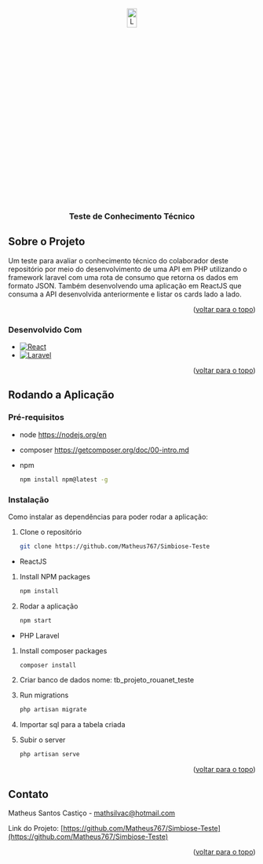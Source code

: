 <a name="readme-top"></a>

<!-- PROJECT SHIELDS -->
<!--
*** I'm using markdown "reference style" links for readability.
*** Reference links are enclosed in brackets [ ] instead of parentheses ( ).
*** See the bottom of this document for the declaration of the reference variables
*** for contributors-url, forks-url, etc. This is an optional, concise syntax you may use.
*** https://www.markdownguide.org/basic-syntax/#reference-style-links
-->
<!-- PROJECT LOGO -->
<br />
<div align="center">
  <a href="https://github.com/othneildrew/Best-README-Template">
    <img src="https://simbiose.social/static/media/logo-simbiose-12-01-png.db575373.png" alt="Logo" width="20%" height="10%">
  </a>

  <h3 align="center">Teste de Conhecimento Técnico</h3>
</div>

<!-- ABOUT THE PROJECT -->
## Sobre o Projeto

Um teste para avaliar o conhecimento técnico do colaborador deste repositório por meio do desenvolvimento de uma API em PHP utilizando o framework laravel com uma rota de consumo que retorna os dados em formato JSON. Também desenvolvendo uma aplicação em ReactJS que consuma a API desenvolvida anteriormente e listar os cards lado a lado.

<p align="right">(<a href="#readme-top">voltar para o topo</a>)</p>



### Desenvolvido Com

* [![React][React.js]][React-url]
* [![Laravel][Laravel.com]][Laravel-url]

<p align="right">(<a href="#readme-top">voltar para o topo</a>)</p>



<!-- GETTING STARTED -->
## Rodando a Aplicação

### Pré-requisitos

* node
https://nodejs.org/en

* composer
https://getcomposer.org/doc/00-intro.md

* npm
  ```sh
  npm install npm@latest -g
  ```

### Instalação

Como instalar as dependências para poder rodar a aplicação:

1. Clone o repositório
   ```sh
   git clone https://github.com/Matheus767/Simbiose-Teste
   ```

* ReactJS

1. Install NPM packages
   ```sh
   npm install
   ```
2. Rodar a aplicação
   ```sh
   npm start
   ```

* PHP Laravel

1. Install composer packages
   ```sh
   composer install
   ```

2. Criar banco de dados
nome: tb_projeto_rouanet_teste

3. Run migrations
   ```sh
   php artisan migrate
   ```

4. Importar sql para a tabela criada

5. Subir o server
   ```sh
   php artisan serve
   ```

<p align="right">(<a href="#readme-top">voltar para o topo</a>)</p>

<!-- CONTACT -->
## Contato

Matheus Santos Castiço - mathsilvac@hotmail.com

Link do Projeto: [https://github.com/Matheus767/Simbiose-Teste](https://github.com/Matheus767/Simbiose-Teste)

<p align="right">(<a href="#readme-top">voltar para o topo</a>)</p>

[React.js]: https://img.shields.io/badge/React-20232A?style=for-the-badge&logo=react&logoColor=61DAFB
[React-url]: https://reactjs.org/
[Laravel.com]: https://img.shields.io/badge/Laravel-FF2D20?style=for-the-badge&logo=laravel&logoColor=white
[Laravel-url]: https://laravel.com